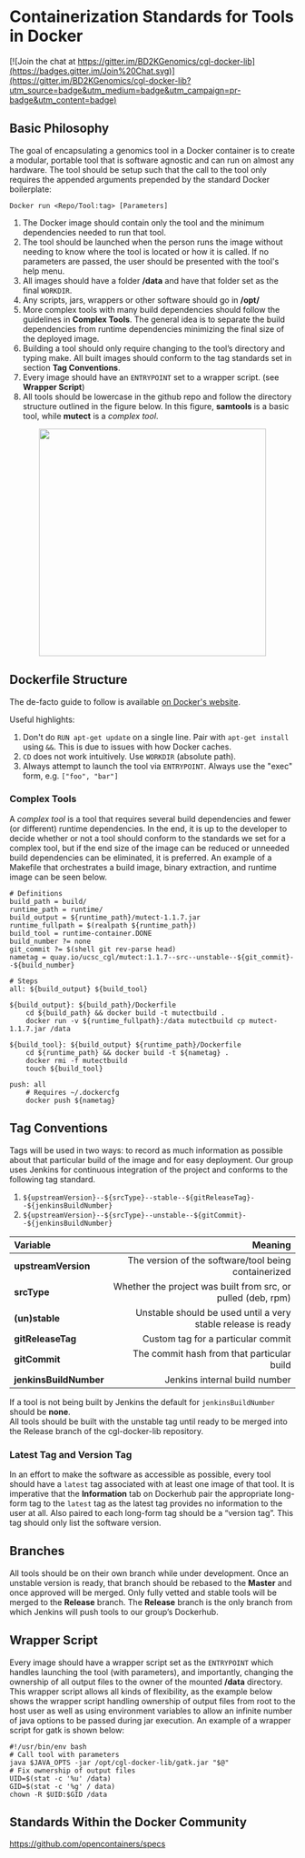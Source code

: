 Containerization Standards for Tools in Docker
====================

[![Join the chat at https://gitter.im/BD2KGenomics/cgl-docker-lib](https://badges.gitter.im/Join%20Chat.svg)](https://gitter.im/BD2KGenomics/cgl-docker-lib?utm_source=badge&utm_medium=badge&utm_campaign=pr-badge&utm_content=badge)


Basic Philosophy
---------------------

The goal of encapsulating a genomics tool in a Docker container is to create 
a modular, portable tool that is software agnostic and can run on almost any hardware. 
The tool should be setup such that the call to the tool only requires the appended arguments 
prepended by the standard Docker boilerplate:

    Docker run <Repo/Tool:tag> [Parameters]

1. The Docker image should contain only the tool and the minimum dependencies needed to run that tool.
2. The tool should be launched when the person runs the image without needing to know where the tool is located or how it is called. If no parameters are passed, the user should be presented with the tool's help menu.
3. All images should have a folder **/data** and have that folder set as the final `WORKDIR`. 
4. Any scripts, jars, wrappers or other software should go in **/opt/<tool name>**
5. More complex tools with many build dependencies should follow the guidelines in **Complex Tools**.  The general idea is to separate the build dependencies from runtime dependencies minimizing the final size of the deployed image.
6. Building a tool should only require changing to the tool’s directory and typing make. All built images should conform to the tag standards set in section **Tag Conventions**.
7. Every image should have an `ENTRYPOINT` set to a wrapper script. (see **Wrapper Script**)   
8. All tools should be lowercase in the github repo and follow the directory structure outlined in the figure below. In this figure, **samtools** is a basic tool, while **mutect** is a *complex tool*. 

<p align="center">
<img align="center" src="http://i.imgur.com/ha6WXXT.png" width="400"#dir  />
</p>


Dockerfile Structure
---------------------
The de-facto guide to follow is available [on Docker's website](https://docs.docker.com/articles/dockerfile_best-practices/).

Useful highlights:

1. Don't do `RUN apt-get update` on a single line. Pair with `apt-get install` using `&&`. This is due to issues with how Docker caches.
3. `CD` does not work intuitively. Use `WORKDIR` (absolute path).
4. Always attempt to launch the tool via `ENTRYPOINT`. Always use the "exec" form, e.g. `["foo", "bar"]`

### Complex Tools
A *complex tool* is a tool that requires several build dependencies and fewer (or different) runtime dependencies.
In the end, it is up to the developer to decide whether or not a tool should conform to the standards 
we set for a complex tool, but if the end size of the image can be reduced or unneeded build dependencies 
can be eliminated, it is preferred. An example of a Makefile that orchestrates a build image, binary extraction, and runtime image can be seen below.

```
# Definitions
build_path = build/
runtime_path = runtime/
build_output = ${runtime_path}/mutect-1.1.7.jar
runtime_fullpath = $(realpath ${runtime_path})
build_tool = runtime-container.DONE
build_number ?= none
git_commit ?= $(shell git rev-parse head)
nametag = quay.io/ucsc_cgl/mutect:1.1.7--src--unstable--${git_commit}--${build_number}

# Steps
all: ${build_output} ${build_tool}

${build_output}: ${build_path}/Dockerfile
	cd ${build_path} && docker build -t mutectbuild . 
	docker run -v ${runtime_fullpath}:/data mutectbuild cp mutect-1.1.7.jar /data

${build_tool}: ${build_output} ${runtime_path}/Dockerfile
	cd ${runtime_path} && docker build -t ${nametag} .
	docker rmi -f mutectbuild
	touch ${build_tool}

push: all
	# Requires ~/.dockercfg 
	docker push ${nametag}
```

## Tag Conventions
Tags will be used in two ways: to record as much information as possible about that particular build of the image and for easy deployment.  Our group uses Jenkins for continuous integration of the project and conforms to the following tag standard.

1. `${upstreamVersion}--${srcType}--stable--${gitReleaseTag}--${jenkinsBuildNumber}`
2. `${upstreamVersion}--${srcType}--unstable--${gitCommit}--${jenkinsBuildNumber}`

| Variable | Meaning |
| :------------ | -----:|
| **upstreamVersion** | The version of the software/tool being containerized |
| **srcType**     | Whether the project was built from src, or pulled (deb, rpm) |
| **(un)stable** | Unstable should be used until a very stable release is ready |
| **gitReleaseTag** | Custom tag for a particular commit |
| **gitCommit** | The commit hash from that particular build | 
| **jenkinsBuildNumber** | Jenkins internal build number |

If a tool is not being built by Jenkins the default for `jenkinsBuildNumber` should be **none**.  
All tools should be built with the unstable tag until ready to be merged into the Release branch 
of the cgl-docker-lib repository.

### Latest Tag and Version Tag
In an effort to make the software as accessible as possible, every tool should have a `latest` tag associated with at least one image of that tool.  It is imperative that the **Information** tab on Dockerhub pair the appropriate long-form tag to the `latest` tag as the latest tag provides no information to the user at all. 
Also paired to each long-form tag should be a “version tag”.  This tag should only list the software version.

## Branches
All tools should be on their own branch while under development.  Once an unstable version is ready, that branch should be rebased to the **Master** and once approved will be merged.  Only fully vetted and stable tools will be merged to the **Release** branch.  The **Release** branch is the only branch from which Jenkins will push tools to our group’s Dockerhub. 

## Wrapper Script
Every image should have a wrapper script set as the `ENTRYPOINT` which handles launching the tool (with parameters), and importantly, changing the ownership of all output files to the owner of the mounted **/data** directory.  This wrapper script allows all kinds of flexibility, as the example below shows the wrapper script handling ownership of output files from root to the host user as well as using environment variables to allow an infinite number of java options to be passed during jar execution. An example of a wrapper script for gatk is shown below:
```
#!/usr/bin/env bash
# Call tool with parameters
java $JAVA_OPTS -jar /opt/cgl-docker-lib/gatk.jar "$@"
# Fix ownership of output files
UID=$(stat -c '%u' /data)
GID=$(stat -c '%g' / data)
chown -R $UID:$GID /data
```

## Standards Within the Docker Community

https://github.com/opencontainers/specs
